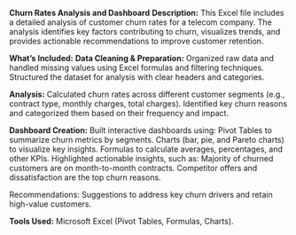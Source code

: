 **Churn Rates Analysis and Dashboard**
**Description:**
This Excel file includes a detailed analysis of customer churn rates for a telecom company. The analysis identifies key factors contributing to churn, visualizes trends, and provides actionable recommendations to improve customer retention.

**What’s Included:**
**Data Cleaning & Preparation:**
Organized raw data and handled missing values using Excel formulas and filtering techniques.
Structured the dataset for analysis with clear headers and categories.

**Analysis:**
Calculated churn rates across different customer segments (e.g., contract type, monthly charges, total charges).
Identified key churn reasons and categorized them based on their frequency and impact.

**Dashboard Creation:**
Built interactive dashboards using:
Pivot Tables to summarize churn metrics by segments.
Charts (bar, pie, and Pareto charts) to visualize key insights.
Formulas to calculate averages, percentages, and other KPIs.
Highlighted actionable insights, such as:
Majority of churned customers are on month-to-month contracts.
Competitor offers and dissatisfaction are the top churn reasons.

Recommendations:
Suggestions to address key churn drivers and retain high-value customers.

**Tools Used:**
Microsoft Excel (Pivot Tables, Formulas, Charts).

